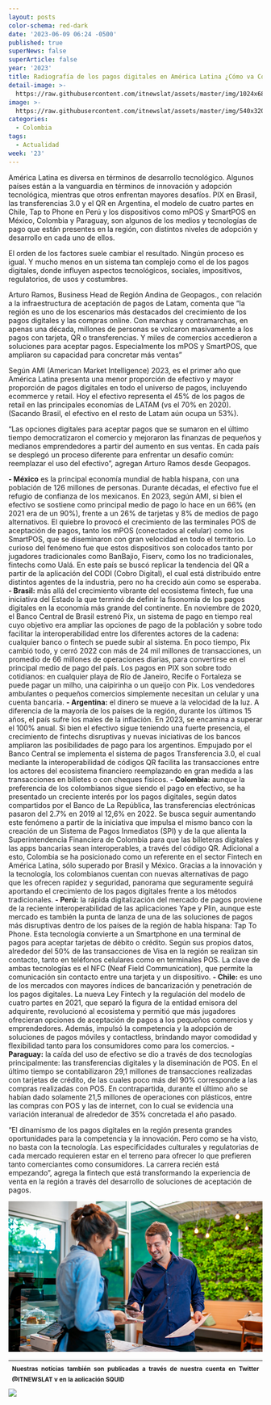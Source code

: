 ```yaml
---
layout: posts
color-schema: red-dark
date: '2023-06-09 06:24 -0500'
published: true
superNews: false
superArticle: false
year: '2023'
title: Radiografía de los pagos digitales en América Latina ¿Cómo va Colombia?
detail-image: >-
  https://raw.githubusercontent.com/itnewslat/assets/master/img/1024x680/Escaneo-en-restaurant-g.jpg
image: >-
  https://raw.githubusercontent.com/itnewslat/assets/master/img/540x320/Escaneo-en-restaurant-p.jpg
categories:
  - Colombia
tags:
  - Actualidad
week: '23'
---
```

América Latina es diversa en términos de desarrollo tecnológico. Algunos países están a la vanguardia en términos de innovación y adopción tecnológica, mientras que otros enfrentan mayores desafíos. PIX en Brasil, las transferencias 3.0 y el QR en Argentina, el modelo de cuatro partes en Chile, Tap to Phone en Perú y los dispositivos como mPOS y SmartPOS en México, Colombia y Paraguay, son algunos de los medios y tecnologías de pago que están presentes en la región, con distintos niveles de adopción y desarrollo en cada uno de ellos.
 
El orden de los factores suele cambiar el resultado. Ningún proceso es igual. Y mucho menos en un sistema tan complejo como el de los pagos digitales, donde influyen aspectos tecnológicos, sociales, impositivos, regulatorios, de usos y costumbres.
 
Arturo Ramos, Business Head de Región Andina de Geopagos., con relación a la infraestructura de aceptación de pagos de Latam, comenta que “la región es uno de los escenarios más destacados del crecimiento de los pagos digitales y las compras online. Con marchas y contramarchas, en apenas una década, millones de personas se volcaron masivamente a los pagos con tarjeta, QR o transferencias. Y miles de comercios accedieron a soluciones para aceptar pagos. Especialmente los mPOS y SmartPOS, que ampliaron su capacidad para concretar más ventas”
 
Según AMI (American Market Intelligence) 2023, es el primer año que América Latina presenta una menor proporción de efectivo y mayor proporción de pagos digitales en todo el universo de pagos, incluyendo ecommerce y retail. Hoy el efectivo representa el 45% de los pagos de retail en las principales economías de LATAM (vs el 70% en 2020). (Sacando Brasil, el efectivo en el resto de Latam aún ocupa un 53%).
 
“Las opciones digitales para aceptar pagos que se sumaron en el último tiempo democratizaron el comercio y mejoraron las finanzas de pequeños y medianos emprendedores a partir del aumento en sus ventas. En cada país se desplegó un proceso diferente para enfrentar un desafío común: reemplazar el uso del efectivo”, agregan Arturo Ramos desde Geopagos.
 
**- México** es la principal economía mundial de habla hispana, con una población de 126 millones de personas. Durante décadas, el efectivo fue el refugio de confianza de los mexicanos. En 2023, según AMI, si bien el efectivo se sostiene como principal medio de pago lo hace en un 66% (en 2021 era de un 90%), frente a un 26% de tarjetas y 8% de medios de pago alternativos. El quiebre lo provocó el crecimiento de las terminales POS de aceptación de pagos, tanto los mPOS (conectados al celular) como los SmartPOS, que se diseminaron con gran velocidad en todo el territorio. Lo curioso del fenómeno fue que estos dispositivos son colocados tanto por jugadores tradicionales como BanBajio, Fiserv, como los no tradicionales, fintechs como Ualá. En este país se buscó replicar la tendencia del QR a partir de la aplicación del CODI (Cobro Digital), el cual está distribuido entre distintos agentes de la industria, pero no ha crecido aún como se esperaba.
**- Brasil:** más allá del crecimiento vibrante del ecosistema fintech, fue una iniciativa del Estado la que terminó de definir la fisonomía de los pagos digitales en la economía más grande del continente. En noviembre de 2020, el Banco Central de Brasil estrenó Pix, un sistema de pago en tiempo real cuyo objetivo era ampliar las opciones de pago de la población y sobre todo facilitar la interoperabilidad entre los diferentes actores de la cadena: cualquier banco o fintech se puede subir al sistema. En poco tiempo, Pix cambió todo, y cerró 2022 con más de 24 mil millones de transacciones, un promedio de 66 millones de operaciones diarias, para convertirse en el principal medio de pago del país. Los pagos en PIX son sobre todo cotidianos: en cualquier playa de Río de Janeiro, Recife o Fortaleza se puede pagar un milho, una caipirinha o un queijo con Pix. Los vendedores ambulantes o pequeños comercios simplemente necesitan un celular y una cuenta bancaria.
**- Argentina:** el dinero se mueve a la velocidad de la luz. A diferencia de la mayoría de los países de la región, durante los últimos 15 años, el país sufre los males de la inflación. En 2023, se encamina a superar el 100% anual. Si bien el efectivo sigue teniendo una fuerte presencia, el crecimiento de fintechs disruptivas y nuevas iniciativas de los bancos ampliaron las posibilidades de pago para los argentinos. Empujado por el Banco Central se implementa el sistema de pagos Transferencia 3.0, el cual mediante la interoperabilidad de códigos QR facilita las transacciones entre los actores del ecosistema financiero reemplazando en gran medida a las transacciones en billetes o con cheques físicos.
**- Colombia:** aunque la preferencia de los colombianos sigue siendo el pago en efectivo, se ha presentado un creciente interés por los pagos digitales, según datos compartidos por el Banco de La República, las transferencias electrónicas pasaron del 2.7% en 2019 al 12,6% en 2022. Se busca seguir aumentando este fenómeno a partir de la iniciativa que impulsa el mismo banco con la creación de un Sistema de Pagos Inmediatos (SPI) y de la que alienta la Superintendencia Financiera de Colombia para que las billeteras digitales y las apps bancarias sean interoperables, a través del código QR. Adicional a esto, Colombia se ha posicionado como un referente en el sector Fintech en América Latina, sólo superado por Brasil y México. Gracias a la innovación y la tecnología, los colombianos cuentan con nuevas alternativas de pago que les ofrecen rapidez y seguridad, panorama que seguramente seguirá aportando el crecimiento de los pagos digitales frente a los métodos tradicionales.
**- Perú:** la rápida digitalización del mercado de pagos proviene de la reciente interoperabilidad de las aplicaciones Yape y Plin, aunque este mercado es también la punta de lanza de una de las soluciones de pagos más disruptivas dentro de los países de la región de habla hispana: Tap To Phone. Esta tecnología convierte a un Smartphone en una terminal de pagos para aceptar tarjetas de débito o crédito. Según sus propios datos, alrededor del 50% de las transacciones de Visa en la región se realizan sin contacto, tanto en teléfonos celulares como en terminales POS. La clave de ambas tecnologías es el  NFC (Neaf Field Communication), que permite la comunicación sin contacto entre una tarjeta y un dispositivo.
**- Chile:** es uno de los mercados con mayores índices de bancarización y penetración de los pagos digitales. La nueva Ley Fintech y la regulación del modelo de cuatro partes en 2021, que separó la figura de la entidad emisora del adquirente, revolucionó al ecosistema y permitió que más jugadores ofrecieran opciones de aceptación de pagos a los pequeños comercios y emprendedores. Además, impulsó la competencia y la adopción de soluciones de pagos móviles y contactless, brindando mayor comodidad y flexibilidad tanto para los consumidores como para los comercios.
**- Paraguay:** la caída del uso de efectivo se dio a través de dos tecnologías principalmente: las transferencias digitales y la diseminación de POS. En el último tiempo se contabilizaron 29,1 millones de transacciones realizadas con tarjetas de crédito, de las cuales poco más del 90% corresponde a las compras realizadas con POS. En contrapartida, durante el último año se habían dado solamente 21,5 millones de operaciones con plásticos, entre las compras con POS y las de internet, con lo cual se evidencia una variación interanual de alrededor de 35% concretada el año pasado.

 
“El dinamismo de los pagos digitales en la región presenta grandes oportunidades para la competencia y la innovación. Pero como se ha visto, no basta con la tecnología. Las especificidades culturales y regulatorias de cada mercado requieren estar en el terreno para ofrecer lo que prefieren tanto comerciantes como consumidores. La carrera recién está empezando”, agrega la fintech que está transformando la experiencia de venta en la región a través del desarrollo de soluciones de aceptación de pagos.

![](https://raw.githubusercontent.com/itnewslat/assets/master/img/540x320/Escaneo-en-restaurant-p.jpg)

<table style="height: 42px;" width="569">
<tbody>
<tr>
<td style="text-align: justify;"><sub><strong>Nuestras noticias también son publicadas a través de nuestra cuenta en Twitter <a href="https://twitter.com/itnewslat?lang=es">@ITNEWSLAT</a> y en la aplicación <a href="https://squidapp.co/en/">SQUID</a></strong></sub></td>
</tr>
</tbody>
</table>
<img src="https://tracker.metricool.com/c3po.jpg?hash=56f88a41e39ab42c063cc51676587a04"/>